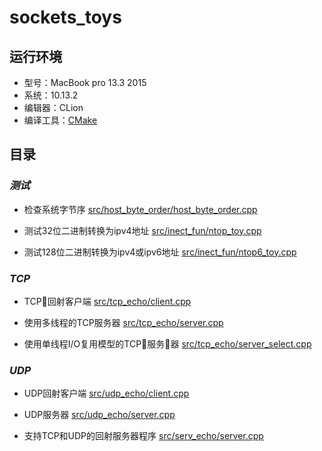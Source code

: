 # sockets_toys

## 运行环境

* 型号：MacBook pro 13.3 2015
* 系统：10.13.2
* 编辑器：CLion
* 编译工具：[CMake][1]


## 目录

### *测试*
* 检查系统字节序 
[src/host_byte_order/host_byte_order.cpp ][2]

* 测试32位二进制转换为ipv4地址 
[src/inect_fun/ntop_toy.cpp ][3]
 
* 测试128位二进制转换为ipv4或ipv6地址 
[src/inect_fun/ntop6_toy.cpp ][4] 

### *TCP*
* TCP回射客户端
[src/tcp_echo/client.cpp][5]

* 使用多线程的TCP服务器
[src/tcp_echo/server.cpp][6]

* 使用单线程I/O复用模型的TCP服务器
[src/tcp_echo/server_select.cpp][7]

### *UDP*
* UDP回射客户端
[src/udp_echo/client.cpp][8]

* UDP服务器
[src/udp_echo/server.cpp][9]

* 支持TCP和UDP的回射服务器程序
[src/serv_echo/server.cpp][10]

  [1]: https://github.com/Kitware/CMake
  [2]: https://github.com/supiccc/sockets_toys/blob/master/src/host_byte_order/host_byte_order.cpp
  [3]: https://github.com/supiccc/sockets_toys/blob/master/src/inect_fun/ntop_toy.cpp
  [4]: https://github.com/supiccc/sockets_toys/blob/master/src/inect_fun/ntop6_toy.cpp
  [5]:
  https://github.com/supiccc/sockets_toys/blob/master/src/tcp_echo/client.cpp
  [6]:
  https://github.com/supiccc/sockets_toys/blob/master/src/tcp_echo/server.cpp
  [7]:
  https://github.com/supiccc/sockets_toys/blob/master/src/tcp_echo/server_select.cpp
  [8]:
  https://github.com/supiccc/sockets_toys/blob/master/src/udp_echo/client.cpp
  [9]:
  https://github.com/supiccc/sockets_toys/blob/master/src/udp_echo/server.cpp
  [10]:
  https://github.com/supiccc/sockets_toys/blob/master/src/serv_echo/server.cpp